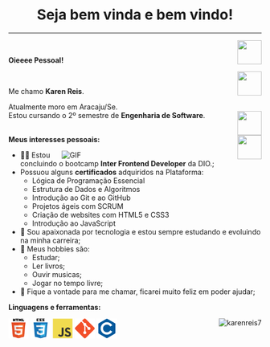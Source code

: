 <h1 align="center"> Seja bem vinda e bem vindo! </h1>
<hr />
<a href="https://github.com/karenreis7" target="_blank">
  <img align="right" src="https://cdn.iconscout.com/icon/free/png-256/github-108-438008.png" width="48px" height="48px">
</a><br />
<p align="left" > 
  <b>Oieeee Pessoal!</b>
</p>
<a href="https://www.instagram.com/reiskaah_/" target="_blank">
  <img align="right" src="https://img.icons8.com/ios-filled/50/000000/instagram-new--v1.png" width="48px" height="48px">
</a><br />
<p align="left" >
Me chamo <b> Karen Reis</b>.
</p>
<p align="left" >
Atualmente moro em Aracaju/Se.<br />
Estou cursando o 2º semestre de <b>Engenharia de Software</b>. <a href="mailto:karenreis7@hotmail.com" alt="Outlook">
  <img align="right" src="https://img.icons8.com/fluency-systems-filled/48/000000/ms-outlook.png" width="48px" height="48px">
</a><br /></br> 
</p>
<a href="https://www.linkedin.com/in/karenreis7" target="_blank">
  <img align="right" src="https://img.icons8.com/ios-filled/50/000000/linkedin.png" width="48px" height="48px">
</a>

**Meus interesses pessoais:**

<img align="right" alt="GIF" src="https://user-images.githubusercontent.com/94981827/150028416-d9c45f11-5c06-4305-82b8-c699e876f7fd.png" width="350px" />

- 👩‍💻 Estou concluindo o bootcamp **Inter Frontend Developer** da DIO.;
- Possuou alguns **certificados** adquiridos na Plataforma:
  - Lógica de Programação Essencial
  - Estrutura de Dados e Algoritmos
  - Introdução ao Git e ao GitHub
  - Projetos ágeis com SCRUM
  - Criação de websites com HTML5 e CSS3
  - Introdução ao JavaScript
- 💼 Sou apaixonada por tecnologia e estou sempre estudando e evoluindo na minha carreira;
- 👾 Meus hobbies são: 
  - Estudar;
  - Ler livros;
  - Ouvir musicas; 
  - Jogar no tempo livre;
- 💬 Fique a vontade para me chamar, ficarei muito feliz em poder ajudar;


**Linguagens e ferramentas:**  

<p align="left">
<img src="https://raw.githubusercontent.com/devicons/devicon/master/icons/html5/html5-original-wordmark.svg" alt="html5" width="40" height="40"/> 
<img src="https://raw.githubusercontent.com/devicons/devicon/master/icons/css3/css3-original-wordmark.svg" alt="css3" width="40" height="40"/> 
<img src="https://raw.githubusercontent.com/devicons/devicon/master/icons/javascript/javascript-original.svg" alt="javascript" width="40" height="40"/> 
<img src="https://raw.githubusercontent.com/devicons/devicon/master/icons/git/git-original.svg" alt="git" width="40" height="40"/> 
<img src="https://raw.githubusercontent.com/devicons/devicon/master/icons/c/c-plain.svg" alt="C" width="40" height="40" />
<img align="right" src="https://github-readme-stats.vercel.app/api?username=karenreis7&show_icons=true&locale=en" alt="karenreis7" />
</p>





